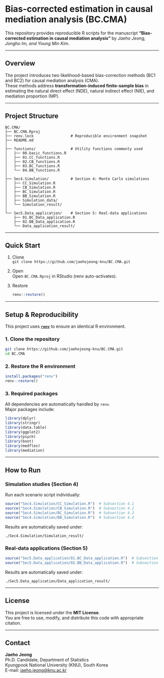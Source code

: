 # Bias-corrected estimation in causal mediation analysis (BC.CMA)

This repository provides reproducible R scripts for the manuscript **“Bias-corrected estimation in causal mediation analysis”** by *Jaeho Jeong, Jongho Im, and Young Min Kim*.

---

## Overview

The project introduces two likelihood-based bias-correction methods (BC1 and BC2) for causal mediation analysis (CMA).  
These methods address **transformation-induced finite-sample bias** in estimating the natural direct effect (NDE), natural indirect effect (NIE), and mediation proportion (MP).

---

## Project Structure

```
BC.CMA/
├── BC.CMA.Rproj
├── renv.lock                 # Reproducible environment snapshot
├── README.md
│
├── functions/                # Utility functions commonly used
│   ├── 00.basic_functions.R
│   ├── 01.CC_functions.R
│   ├── 02.CB_functions.R
│   ├── 03.BC_functions.R
│   └── 04.BB_functions.R
│
├── Sec4.Simulation/          # Section 4: Monte Carlo simulations
│   ├── CC_Simulation.R       
│   ├── CB_Simulation.R       
│   ├── BC_Simulation.R       
│   ├── BB_Simulation.R       
│   ├── Simulation_data/ 
│   └── Simulation_result/   
│
└── Sec5.Data_application/    # Section 5: Real-data applications
    ├── 01.BC_Data_application.R
    ├── 02.BB_Data_application.R
    └── Data_application_result/
```

---

## Quick Start
1. Clone  
   `git clone https://github.com/jaehojeong-knu/BC.CMA.git`

2. Open  
   Open `BC.CMA.Rproj` in RStudio (renv auto-activates).

3. Restore  
   ```r
   renv::restore()
   
---

## Setup & Reproducibility

This project uses **[`renv`](https://rstudio.github.io/renv/)** to ensure an identical R environment.

### 1. Clone the repository
```bash
git clone https://github.com/jaehojeong-knu/BC.CMA.git
cd BC.CMA
```

### 2. Restore the R environment
```r
install.packages("renv")
renv::restore()
```

### 3. Required packages
All dependencies are automatically handled by `renv`.  
Major packages include:
```r
library(dplyr)
library(stringr)
library(data.table)
library(ggplot2)
library(psych)
library(boot)
library(medflex)
library(mediation)
```

---

## How to Run

### Simulation studies (Section 4)
Run each scenario script individually:
```r
source("Sec4.Simulation/CC_Simulation.R")  # Subsection 4.1
source("Sec4.Simulation/CB_Simulation.R")  # Subsection 4.2
source("Sec4.Simulation/BC_Simulation.R")  # Subsection 4.3
source("Sec4.Simulation/BB_Simulation.R")  # Subsection 4.4
```
Results are automatically saved under:
```
./Sec4.Simulation/Simulation_result/
```

### Real-data applications (Section 5)
```r
source("Sec5.Data_application/01.BC_Data_application.R")  # Subsection 5.1
source("Sec5.Data_application/02.BB_Data_application.R")  # Subsection 5.2
```
Results are automatically saved under:
```
./Sec5.Data_application/Data_application_result/
```


---

## License

This project is licensed under the **MIT License**.  
You are free to use, modify, and distribute this code with appropriate citation.

---

## Contact

**Jaeho Jeong**  
Ph.D. Candidate, Department of Statistics  
Kyungpook National University (KNU), South Korea  
E-mail: jaeho.jeong@knu.ac.kr  

